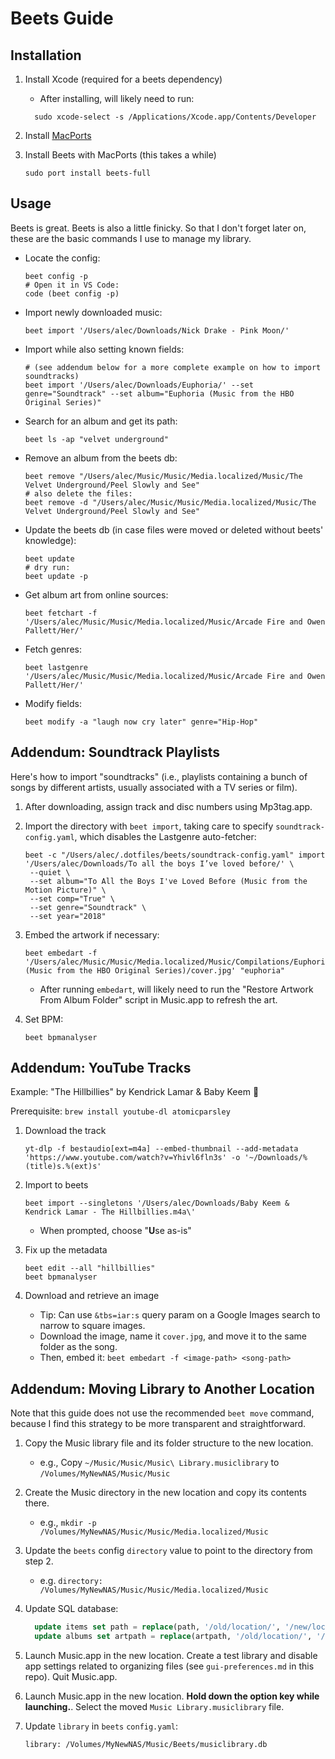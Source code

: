# Beets Guide

## Installation

1. Install Xcode (required for a beets dependency)

   - After installing, will likely need to run:

   ```fish
     sudo xcode-select -s /Applications/Xcode.app/Contents/Developer
   ```

2. Install [MacPorts](https://www.macports.org/install.php)

3. Install Beets with MacPorts (this takes a while)

   ```fish
   sudo port install beets-full
   ```

## Usage

Beets is great. Beets is also a little finicky. So that I don't forget later on,
these are the basic commands I use to manage my library.

- Locate the config:

  ```fish
  beet config -p
  # Open it in VS Code:
  code (beet config -p)
  ```

- Import newly downloaded music:

  ```fish
  beet import '/Users/alec/Downloads/Nick Drake - Pink Moon/'
  ```

- Import while also setting known fields:

  ```fish
  # (see addendum below for a more complete example on how to import soundtracks)
  beet import '/Users/alec/Downloads/Euphoria/' --set genre="Soundtrack" --set album="Euphoria (Music from the HBO Original Series)"
  ```

- Search for an album and get its path:

  ```fish
  beet ls -ap "velvet underground"
  ```

- Remove an album from the beets db:

  ```fish
  beet remove "/Users/alec/Music/Music/Media.localized/Music/The Velvet Underground/Peel Slowly and See"
  # also delete the files:
  beet remove -d "/Users/alec/Music/Music/Media.localized/Music/The Velvet Underground/Peel Slowly and See"
  ```

- Update the beets db (in case files were moved or deleted without beets' knowledge):

  ```fish
  beet update
  # dry run:
  beet update -p
  ```

- Get album art from online sources:

  ```fish
  beet fetchart -f '/Users/alec/Music/Music/Media.localized/Music/Arcade Fire and Owen Pallett/Her/'
  ```

- Fetch genres:

  ```fish
  beet lastgenre '/Users/alec/Music/Music/Media.localized/Music/Arcade Fire and Owen Pallett/Her/'
  ```

- Modify fields:

  ```fish
  beet modify -a "laugh now cry later" genre="Hip-Hop"
  ```

## Addendum: Soundtrack Playlists

Here's how to import "soundtracks" (i.e., playlists containing a bunch of songs by different artists, usually associated with a TV series or film).

1. After downloading, assign track and disc numbers using Mp3tag.app.
2. Import the directory with `beet import`, taking care to specify `soundtrack-config.yaml`, which disables the Lastgenre auto-fetcher:

   ```fish
   beet -c "/Users/alec/.dotfiles/beets/soundtrack-config.yaml" import '/Users/alec/Downloads/To all the boys I’ve loved before/' \
    --quiet \
    --set album="To All the Boys I've Loved Before (Music from the Motion Picture)" \
    --set comp="True" \
    --set genre="Soundtrack" \
    --set year="2018"
   ```

3. Embed the artwork if necessary:

   ```fish
   beet embedart -f '/Users/alec/Music/Music/Media.localized/Music/Compilations/Euphoria (Music from the HBO Original Series)/cover.jpg' "euphoria"
   ```

   - After running `embedart`, will likely need to run the "Restore Artwork From Album Folder" script in Music.app to refresh the art.

4. Set BPM:

   ```fish
   beet bpmanalyser
   ```

## Addendum: YouTube Tracks

Example: "The Hillbillies" by Kendrick Lamar & Baby Keem 🤠

Prerequisite: `brew install youtube-dl atomicparsley`

1. Download the track

   ```fish
   yt-dlp -f bestaudio[ext=m4a] --embed-thumbnail --add-metadata 'https://www.youtube.com/watch?v=Yhivl6fln3s' -o '~/Downloads/%(title)s.%(ext)s'
   ```

2. Import to beets

   ```fish
   beet import --singletons '/Users/alec/Downloads/Baby Keem & Kendrick Lamar - The Hillbillies.m4a\'
   ```

   - When prompted, choose "**U**se as-is"

3. Fix up the metadata

   ```fish
   beet edit --all "hillbillies"
   beet bpmanalyser
   ```

4. Download and retrieve an image

   - Tip: Can use `&tbs=iar:s` query param on a Google Images search to narrow to square images.
   - Download the image, name it `cover.jpg`, and move it to the same folder as the song.
   - Then, embed it: `beet embedart -f <image-path> <song-path>`

## Addendum: Moving Library to Another Location

Note that this guide does not use the recommended `beet move` command, because I find this strategy
to be more transparent and straightforward.

1. Copy the Music library file and its folder structure to the new location.

   - e.g., Copy `~/Music/Music/Music\ Library.musiclibrary` to `/Volumes/MyNewNAS/Music/Music`

2. Create the Music directory in the new location and copy its contents there.

   - e.g., `mkdir -p /Volumes/MyNewNAS/Music/Music/Media.localized/Music`

3. Update the `beets` config `directory` value to point to the directory from step 2.

   - e.g. `directory: /Volumes/MyNewNAS/Music/Music/Media.localized/Music`

4. Update SQL database:

   ```sql
     update items set path = replace(path, '/old/location/', '/new/location/');
     update albums set artpath = replace(artpath, '/old/location/', '/new/location/');
   ```

5. Launch Music.app in the new location. Create a test library and disable app settings related to organizing files (see `gui-preferences.md` in this repo). Quit Music.app.

6. Launch Music.app in the new location. **Hold down the option key while launching.**. Select the moved `Music Library.musiclibrary` file.

7. Update `library` in `beets` `config.yaml`:

   ```shell
   library: /Volumes/MyNewNAS/Music/Beets/musiclibrary.db
   ```
